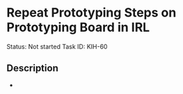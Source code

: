 # Repeat Prototyping Steps on Prototyping Board in IRL

Status: Not started
Task ID: KIH-60

## Description

-